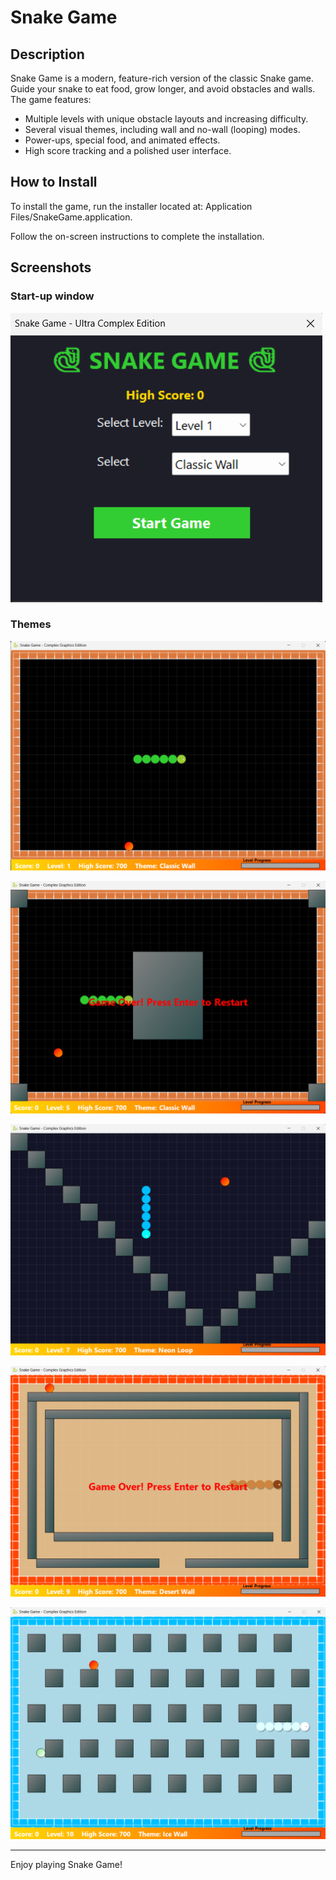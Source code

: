 # Snake Game

## Description

Snake Game is a modern, feature-rich version of the classic Snake game. Guide your snake to eat food, grow longer, and avoid obstacles and walls. The game features:
- Multiple levels with unique obstacle layouts and increasing difficulty.
- Several visual themes, including wall and no-wall (looping) modes.
- Power-ups, special food, and animated effects.
- High score tracking and a polished user interface.

## How to Install

To install the game, run the installer located at: Application Files/SnakeGame.application.

Follow the on-screen instructions to complete the installation.

## Screenshots

### Start-up window
![Project Screenshot](images/start-up_window.png)

### Themes
![Project Screenshot](images/Level_1_Cassic_Wall.png)

![Project Screenshot](images/Level_5_Forest_Loop.png)

![Project Screenshot](images/Level_7_Neon_Loop.png)

![Project Screenshot](images/Level_9_Desert_Wall.png)

![Project Screenshot](images/Level_10_Ice_Wall.png)

---

Enjoy playing Snake Game!
